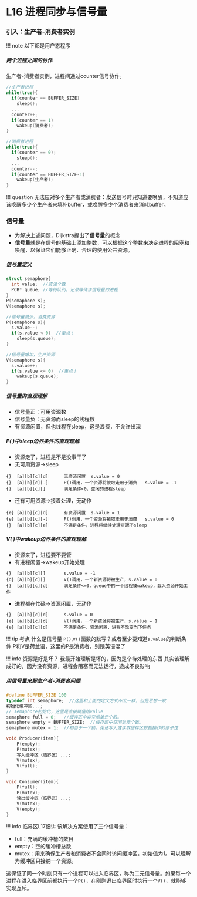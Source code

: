 # L16 进程同步与信号量
### 引入：生产者-消费者实例
!!! note
    以下都是用户态程序

##### 两个进程之间的协作
生产者-消费者实例，进程间通过counter信号协作。
```C
//生产者进程
while(true){
  if(counter == BUFFER_SIZE)
    sleep();
  ...
  counter++;
  if(counter == 1)
    wakeup(消费者);
}
```
```C
//消费者进程
while(true){
  if(counter == 0);
    sleep();
  ...
  counter--;
  if(counter == BUFFER_SIZE-1)
    wakeup(生产者);
}
```
!!! question
    无法应对多个生产者或消费者：发送信号时只知道要唤醒，不知道应该唤醒多少个生产者来填补buffer，或唤醒多少个消费者来消耗buffer。

### 信号量
- 为解决上述问题，Dijkstra提出了**信号量**的概念
- **信号量**就是在信号的基础上添加整数，可以根据这个整数来决定进程的阻塞和唤醒，以保证它们能够正确、合理的使用公共资源。
##### 信号量定义
```C
struct semaphore{
  int value;  //资源个数
  PCB* queue; //等待队列，记录等待该信号量的进程
}
P(semaphore s);
V(semaphore s);
```
```C
//信号量减少，消费资源
P(semaphore s){
  s.value--;
  if(s.value < 0)  //重点！
    sleep(s.queue);
}
```
```C
//信号量增加，生产资源
V(semaphore s){
  s.value++;
  if(s.value <= 0)  //重点！
    wakeup(s.queue);
}
```
##### 信号量的直观理解
- 信号量正：可用资源数
- 信号量负：无资源而sleep的线程数
- 有资源闲置，但也线程在sleep，这是浪费，不允许出现


##### P( )中sleep边界条件的直观理解
- 资源走了，进程是不是没事干了
- 无可用资源->sleep
```
{}  [a][b][c][d]      无资源闲置  s.value = 0
{}  [a][b][c][-]      P()调用，一个资源将被取走用于消费   s.value = -1
{}  [a][b][c][]       满足条件<0，空闲的进程sleep
```
- 还有可用资源->接着处理，无动作
```
{e} [a][b][c][d]      有资源闲置  s.value = 1
{e} [a][b][c][-]      P()调用，一个资源将被取走用于消费   s.value = 0
{}  [a][b][c][e]      不满足条件，进程将继续处理资源不sleep
```

##### V( )中wakeup边界条件的直观理解
- 资源来了，进程要不要管
- 有进程闲置->wakeup开始处理
```
{}  [a][b][c][]       s.value = -1
{d} [a][b][c][]       V()调用，一个新资源将被生产，s.value = 0
{}  [a][b][c][d]      满足条件<=0，queue中的一个线程被wakeup，载入资源开始工作
```
- 进程都在忙碌->资源闲置，无动作
```
{}  [a][b][c][d]      s.value = 0
{e} [a][b][c][d]      V()调用，一个新资源将被生产，s.value = 1
{e} [a][b][c][d]      不满足条件，资源闲置，进程不改变当下任务
```

!!! tip 考点
    什么是信号量
    `P()`,`V()`函数的默写？或者至少要知道`s.value`的判断条件
    P和V是荷兰语，这里的P是消费者，别跟英语混了

!!! info 资源是好是坏？
    我最开始理解是坏的，因为是个待处理的东西
    其实该理解成好的，因为没有资源，进程会阻塞而无法运行，造成不良影响

##### 用信号量来解生产者-消费者问题
```C
#define BUFFER_SIZE 100
typedef int semaphore;  //这里和上面的定义方式不太一样，但是思想一致
初始化缓冲区...;
// semaphore初始化，这里是直接赋值给value
semaphore full = 0;   //缓存区中非空闲单元个数。
semaphore empty = BUFFER_SIZE;  //缓存区中空闲单元个数。
semaphore mutex = 1;  //相当于一个锁，保证写入或读取缓存区数据操作的原子性

void Producer(item){
	P(empty);
	P(mutex);
	写入缓冲区（临界区）...;
	V(mutex);
	V(full);
}

void Consumer(item){
	P(full);
	P(mutex);
	读出缓冲区（临界区）...;
	V(mutex);
	V(empty);
}
```
!!! info 
    临界区L17细讲
该解决方案使用了三个信号量：
- full：充满的缓冲槽的数目
- empty：空的缓冲槽总数
- mutex：用来确保生产者和消费者不会同时访问缓冲区，初始值为1。可以理解为缓冲区只接纳一个资源。

这保证了同一个时刻只有一个进程可以进入临界区，称为二元信号量。如果每一个进程在进入临界区前都执行一个`P()`，在刚刚退出临界区时执行一个`V()`，就能够实现互斥。